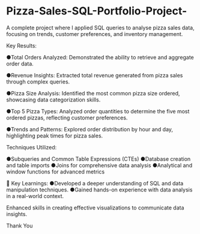 # Pizza-Sales-SQL-Portfolio-Project-

A complete project where I applied SQL queries to analyse pizza sales data, focusing on trends, customer preferences, and inventory management.

Key Results:

●Total Orders Analyzed: Demonstrated the ability to retrieve and aggregate order data.

●Revenue Insights: Extracted total revenue generated from pizza sales through complex queries.

●Pizza Size Analysis: Identified the most common pizza size ordered, showcasing data categorization skills.

●Top 5 Pizza Types: Analyzed order quantities to determine the five most ordered pizzas, reflecting customer preferences.

●Trends and Patterns: Explored order distribution by hour and day, highlighting peak times for pizza sales.

Techniques Utilized:

●Subqueries and Common Table Expressions (CTEs)
●Database creation and table imports
●Joins for comprehensive data analysis
●Analytical and window functions for advanced metrics

🍕 Key Learnings:
●Developed a deeper understanding of SQL and data manipulation techniques.
●Gained hands-on experience with data analysis in a real-world context.

Enhanced skills in creating effective visualizations to communicate data insights.

Thank You

